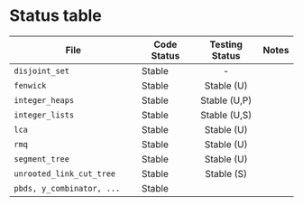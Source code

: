 # Status table

| File                        | Code Status  | Testing Status | Notes |
|-----------------------------|--------------|:--------------:|-------|
|`disjoint_set               `| Stable       | -              | |
|`fenwick                    `| Stable       | Stable (U)     | |
|`integer_heaps              `| Stable       | Stable (U,P)   | |
|`integer_lists              `| Stable       | Stable (U,S)   | |
|`lca                        `| Stable       | Stable (U)     | |
|`rmq                        `| Stable       | Stable (U)     | |
|`segment_tree               `| Stable       | Stable (U)     | |
|`unrooted_link_cut_tree     `| Stable       | Stable (S)     | |
|`pbds, y_combinator, ...    `| Stable       |                | |
